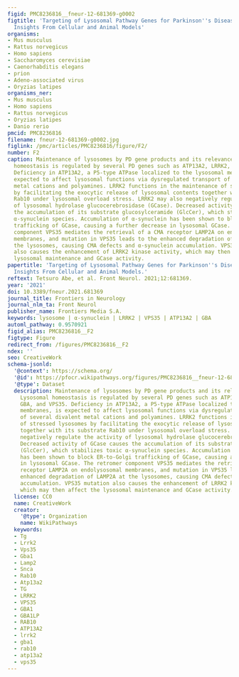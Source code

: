 ```yaml
---
figid: PMC8236816__fneur-12-681369-g0002
figtitle: 'Targeting of Lysosomal Pathway Genes for Parkinson''s Disease Modification:
  Insights From Cellular and Animal Models'
organisms:
- Mus musculus
- Rattus norvegicus
- Homo sapiens
- Saccharomyces cerevisiae
- Caenorhabditis elegans
- prion
- Adeno-associated virus
- Oryzias latipes
organisms_ner:
- Mus musculus
- Homo sapiens
- Rattus norvegicus
- Oryzias latipes
- Danio rerio
pmcid: PMC8236816
filename: fneur-12-681369-g0002.jpg
figlink: /pmc/articles/PMC8236816/figure/F2/
number: F2
caption: Maintenance of lysosomes by PD gene products and its relevance to PD. Lysosomal
  homeostasis is regulated by several PD genes such as ATP13A2, LRRK2, GBA, and VPS35.
  Deficiency in ATP13A2, a P5-type ATPase localized to the lysosomal membranes, is
  expected to affect lysosomal functions via dysregulated transport of several divalent
  metal cations and polyamines. LRRK2 functions in the maintenance of stressed lysosomes
  by facilitating the exocytic release of lysosomal contents together with its substrate
  Rab10 under lysosomal overload stress. LRRK2 may also negatively regulate the activity
  of lysosomal hydrolase glucocerebrosidase (GCase). Decreased activity of GCase causes
  the accumulation of its substrate glucosylceramide (GlcCer), which stabilizes toxic
  α-synuclein species. Accumulation of α-synuclein has been shown to block ER-to-Golgi
  trafficking of GCase, causing a further decrease in lysosomal GCase. The retromer
  component VPS35 mediates the retrieval of a CMA receptor LAMP2A on endolysosomal
  membranes, and mutation in VPS35 leads to the enhanced degradation of LAMP2A at
  the lysosomes, causing CMA defects and α-synuclein accumulation. VPS35 mutation
  also causes the enhancement of LRRK2 kinase activity, which may then affect the
  lysosomal maintenance and GCase activity.
papertitle: 'Targeting of Lysosomal Pathway Genes for Parkinson''s Disease Modification:
  Insights From Cellular and Animal Models.'
reftext: Tetsuro Abe, et al. Front Neurol. 2021;12:681369.
year: '2021'
doi: 10.3389/fneur.2021.681369
journal_title: Frontiers in Neurology
journal_nlm_ta: Front Neurol
publisher_name: Frontiers Media S.A.
keywords: lysosome | α-synuclein | LRRK2 | VPS35 | ATP13A2 | GBA
automl_pathway: 0.9570921
figid_alias: PMC8236816__F2
figtype: Figure
redirect_from: /figures/PMC8236816__F2
ndex: ''
seo: CreativeWork
schema-jsonld:
  '@context': https://schema.org/
  '@id': https://pfocr.wikipathways.org/figures/PMC8236816__fneur-12-681369-g0002.html
  '@type': Dataset
  description: Maintenance of lysosomes by PD gene products and its relevance to PD.
    Lysosomal homeostasis is regulated by several PD genes such as ATP13A2, LRRK2,
    GBA, and VPS35. Deficiency in ATP13A2, a P5-type ATPase localized to the lysosomal
    membranes, is expected to affect lysosomal functions via dysregulated transport
    of several divalent metal cations and polyamines. LRRK2 functions in the maintenance
    of stressed lysosomes by facilitating the exocytic release of lysosomal contents
    together with its substrate Rab10 under lysosomal overload stress. LRRK2 may also
    negatively regulate the activity of lysosomal hydrolase glucocerebrosidase (GCase).
    Decreased activity of GCase causes the accumulation of its substrate glucosylceramide
    (GlcCer), which stabilizes toxic α-synuclein species. Accumulation of α-synuclein
    has been shown to block ER-to-Golgi trafficking of GCase, causing a further decrease
    in lysosomal GCase. The retromer component VPS35 mediates the retrieval of a CMA
    receptor LAMP2A on endolysosomal membranes, and mutation in VPS35 leads to the
    enhanced degradation of LAMP2A at the lysosomes, causing CMA defects and α-synuclein
    accumulation. VPS35 mutation also causes the enhancement of LRRK2 kinase activity,
    which may then affect the lysosomal maintenance and GCase activity.
  license: CC0
  name: CreativeWork
  creator:
    '@type': Organization
    name: WikiPathways
  keywords:
  - Tg
  - Lrrk2
  - Vps35
  - Gba1
  - Lamp2
  - Snca
  - Rab10
  - Atp13a2
  - TG
  - LRRK2
  - VPS35
  - GBA1
  - GBA1LP
  - RAB10
  - ATP13A2
  - lrrk2
  - gba1
  - rab10
  - atp13a2
  - vps35
---
```

